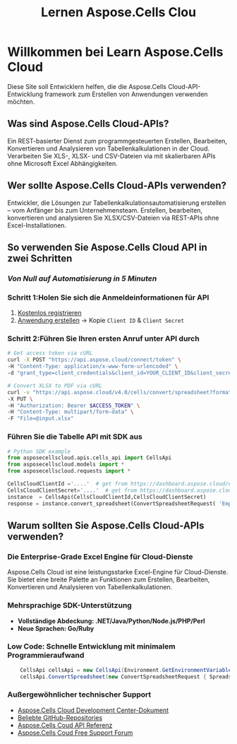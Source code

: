 ﻿---
title: Lernen Aspose.Cells Clou
type: docs
url: /de/learn
aliases: [/learn-aspose-cells-cloud]
linktitle: Lear
description: Willkommen bei Learn Aspose.Cells Cloud
weight: 15
kwords: Excel, Office Cloud, REST API, Tabellenkalkulation, PDF, CSV, Json, Markdown, Willkommen beim Lernen Aspose.Cells Cloud
---
# Willkommen bei Learn Aspose.Cells Cloud

Diese Site soll Entwicklern helfen, die die Aspose.Cells Cloud-API-Entwicklung framework zum Erstellen von Anwendungen verwenden möchten.

## Was sind Aspose.Cells Cloud-APIs?

Ein REST-basierter Dienst zum programmgesteuerten Erstellen, Bearbeiten, Konvertieren und Analysieren von Tabellenkalkulationen in der Cloud. Verarbeiten Sie XLS-, XLSX- und CSV-Dateien via mit skalierbaren APIs ohne Microsoft Excel Abhängigkeiten.

## Wer sollte Aspose.Cells Cloud-APIs verwenden?

Entwickler, die Lösungen zur Tabellenkalkulationsautomatisierung erstellen – vom Anfänger bis zum Unternehmensteam. Erstellen, bearbeiten, konvertieren und analysieren Sie XLSX/CSV-Dateien via REST-APIs ohne Excel-Installationen.

## **So verwenden Sie Aspose.Cells Cloud API in zwei Schritten**

### *Von Null auf Automatisierung in 5 Minuten*

###  Schritt 1:**Holen Sie sich die Anmeldeinformationen für API**

1. [Kostenlos registrieren](https://dashboard.aspose.cloud/signup)  
2. [Anwendung erstellen](https://dashboard.aspose.cloud/applications) → Kopie `Client ID` & `Client Secret`  

###  Schritt 2:**Führen Sie Ihren ersten Anruf unter API durch**

```bash
# Get access token via cURL
curl -X POST "https://api.aspose.cloud/connect/token" \
-H "Content-Type: application/x-www-form-urlencoded" \
-d "grant_type=client_credentials&client_id=YOUR_CLIENT_ID&client_secret=YOUR_CLIENT_SECRET"

# Convert XLSX to PDF via cURL
curl -v "https://api.aspose.cloud/v4.0/cells/convert/spreadsheet?format=PDF" \
-X PUT \
-H "Authorization: Bearer $ACCESS_TOKEN" \
-H "Content-Type: multipart/form-data" \
-F "File=@input.xlsx"
```

### **Führen Sie die Tabelle API mit SDK aus**

```python
# Python SDK example
from asposecellscloud.apis.cells_api import CellsApi
from asposecellscloud.models import *
from asposecellscloud.requests import *

CellsCloudClientId ='....'  # get from https://dashboard.aspose.cloud/#/applications
CellsCloudClientSecret='....'  # get from https://dashboard.aspose.cloud/#/applications
instance  = CellsApi(CellsCloudClientId,CellsCloudClientSecret)
response = instance.convert_spreadsheet(ConvertSpreadsheetRequest( 'EmployeeSalesSummary.xlsx', 'pdf') , local_outpath = "EmployeeSalesSummary.pdf")

```

## Warum sollten Sie Aspose.Cells Cloud-APIs verwenden?

### Die Enterprise-Grade Excel Engine für Cloud-Dienste

Aspose.Cells Cloud ist eine leistungsstarke Excel-Engine für Cloud-Dienste. Sie bietet eine breite Palette an Funktionen zum Erstellen, Bearbeiten, Konvertieren und Analysieren von Tabellenkalkulationen.

### Mehrsprachige SDK-Unterstützung

- **Vollständige Abdeckung: .NET/Java/Python/Node.js/PHP/Perl**
- **Neue Sprachen: Go/Ruby**

### Low Code: Schnelle Entwicklung mit minimalem Programmieraufwand

```C#
    CellsApi cellsApi = new CellsApi(Environment.GetEnvironmentVariable("CellsCloudClientId"), Environment.GetEnvironmentVariable("CellsCloudClientSecret"));
    cellsApi.ConvertSpreadsheet(new ConvertSpreadsheetRequest { Spreadsheet = "EmployeeSalesSummary.xlsx", format = "pdf" }, "EmployeeSalesSummary.pdf");
```

### Außergewöhnlicher technischer Support

- [Aspose.Cells Cloud Development Center-Dokument](https://docs.aspose.cloud/cells/)
- [Beliebte GitHub-Repositories](https://github.com/aspose-cells-cloud)
- [Aspose.Cells Coud API Referenz](https://reference.aspose.cloud/cells)
- [Aspose.Cells Coud Free Support Forum](https://forum.aspose.cloud/c/cells/7)
